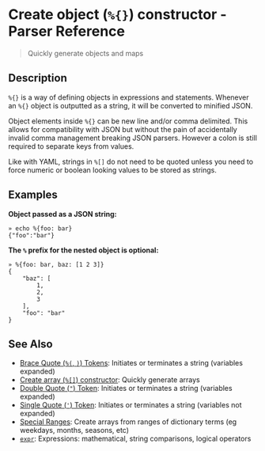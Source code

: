 # Create object (`%{}`) constructor - Parser Reference

> Quickly generate objects and maps

## Description

`%{}` is a way of defining objects in expressions and statements. Whenever an
`%{}` object is outputted as a string, it will be converted to minified JSON.

Object elements inside `%{}` can be new line and/or comma delimited. This
allows for compatibility with JSON but without the pain of accidentally invalid
comma management breaking JSON parsers. However a colon is still required to
separate keys from values.

Like with YAML, strings in `%[]` do not need to be quoted unless you need to
force numeric or boolean looking values to be stored as strings.

## Examples

**Object passed as a JSON string:**

    » echo %{foo: bar}
    {"foo":"bar"}

**The `%` prefix for the nested object is optional:**

    » %{foo: bar, baz: [1 2 3]}
    {
        "baz": [
            1,
            2,
            3
        ],
        "foo": "bar"
    }

## See Also

- [Brace Quote (`%(`, `)`) Tokens](../parser/brace-quote.md):
  Initiates or terminates a string (variables expanded)
- [Create array (`%[]`) constructor](../parser/create-array.md):
  Quickly generate arrays
- [Double Quote (`"`) Token](../parser/double-quote.md):
  Initiates or terminates a string (variables expanded)
- [Single Quote (`'`) Token](../parser/single-quote.md):
  Initiates or terminates a string (variables not expanded)
- [Special Ranges](../commands/mkarray/special.md):
  Create arrays from ranges of dictionary terms (eg weekdays, months, seasons, etc)
- [`expr`](../commands/expr.md):
  Expressions: mathematical, string comparisons, logical operators
